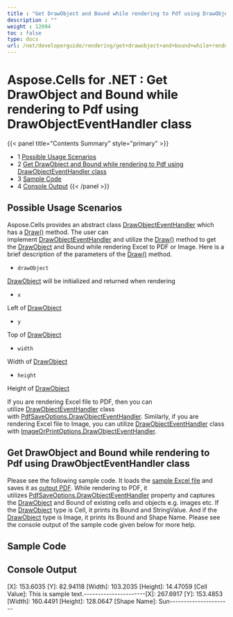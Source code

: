```yaml
---
title : "Get DrawObject and Bound while rendering to Pdf using DrawObjectEventHandler class" 
description : "" 
weight : 12094 
toc : false
type: docs
url: /net/developerguide/rendering/get+drawobject+and+bound+while+rendering+to+pdf+using+drawobjecteventhandler+class/
---
```


# Aspose.Cells for .NET : Get DrawObject and Bound while rendering to Pdf using DrawObjectEventHandler class


{{< panel title="Contents Summary" style="primary" >}}
*   1 [Possible Usage Scenarios](#possible-usage-scenarios)
*   2 [Get DrawObject and Bound while rendering to Pdf using DrawObjectEventHandler class](#get-drawobject-and-bound-while-rendering-to-pdf-using-drawobjecteventhandler-class)
*   3 [Sample Code](#sample-code)
*   4 [Console Output](#console-output)
{{< /panel >}}
 

## Possible Usage Scenarios

Aspose.Cells provides an abstract class [DrawObjectEventHandler](https://apireference.aspose.com/net/cells/aspose.cells.rendering/drawobjecteventhandler) which has a [Draw()](https://apireference.aspose.com/net/cells/aspose.cells.rendering/drawobjecteventhandler/methods/draw) method. The user can implement [DrawObjectEventHandler](https://apireference.aspose.com/net/cells/aspose.cells.rendering/drawobjecteventhandler) and utilize the [Draw()](https://apireference.aspose.com/net/cells/aspose.cells.rendering/drawobjecteventhandler/methods/draw) method to get the [DrawObject](https://apireference.aspose.com/net/cells/aspose.cells.rendering/drawobject) and Bound while rendering Excel to PDF or Image. Here is a brief description of the parameters of the [Draw()](https://apireference.aspose.com/net/cells/aspose.cells.rendering/drawobjecteventhandler/methods/draw) method.

*   `drawObject`

[DrawObject](https://apireference.aspose.com/net/cells/aspose.cells.rendering/drawobject) will be initialized and returned when rendering

*   `x`

Left of [DrawObject](https://apireference.aspose.com/net/cells/aspose.cells.rendering/drawobject)

*   `y`

Top of [DrawObject](https://apireference.aspose.com/net/cells/aspose.cells.rendering/drawobject)

*   `width`

Width of [DrawObject](https://apireference.aspose.com/net/cells/aspose.cells.rendering/drawobject)

*   `height`

Height of [DrawObject](https://apireference.aspose.com/net/cells/aspose.cells.rendering/drawobject)

If you are rendering Excel file to PDF, then you can utilize [DrawObjectEventHandler](https://apireference.aspose.com/net/cells/aspose.cells.rendering/drawobjecteventhandler) class with [PdfSaveOptions.DrawObjectEventHandler](https://apireference.aspose.com/net/cells/aspose.cells/pdfsaveoptions/properties/drawobjecteventhandler). Similarly, if you are rendering Excel file to Image, you can utilize [DrawObjectEventHandler](https://apireference.aspose.com/net/cells/aspose.cells.rendering/drawobjecteventhandler) class with [ImageOrPrintOptions.DrawObjectEventHandler](https://apireference.aspose.com/net/cells/aspose.cells.rendering/imageorprintoptions/properties/drawobjecteventhandler).

## Get DrawObject and Bound while rendering to Pdf using DrawObjectEventHandler class

Please see the following sample code. It loads the [sample Excel file](https://docs2.aspose.com/cells/net/attachments/64454877/64716821.xlsx) and saves it as [output PDF](https://docs2.aspose.com/cells/net/attachments/64454877/64716822.pdf). While rendering to PDF, it utilizes [PdfSaveOptions.DrawObjectEventHandler](https://apireference.aspose.com/net/cells/aspose.cells/pdfsaveoptions/properties/drawobjecteventhandler) property and captures the [DrawObject](https://apireference.aspose.com/net/cells/aspose.cells.rendering/drawobject) and Bound of existing cells and objects e.g. images etc. If the [DrawObject](https://apireference.aspose.com/net/cells/aspose.cells.rendering/drawobject) type is Cell, it prints its Bound and StringValue. And if the [DrawObject](https://apireference.aspose.com/net/cells/aspose.cells.rendering/drawobject) type is Image, it prints its Bound and Shape Name. Please see the console output of the sample code given below for more help.

## Sample Code

## Console Output

\[X\]: 153.6035 \[Y\]: 82.94118 \[Width\]: 103.2035 \[Height\]: 14.47059 \[Cell Value\]: This is sample text.----------------------\[X\]: 267.6917 \[Y\]: 153.4853 \[Width\]: 160.4491 \[Height\]: 128.0647 \[Shape Name\]: Sun----------------------

